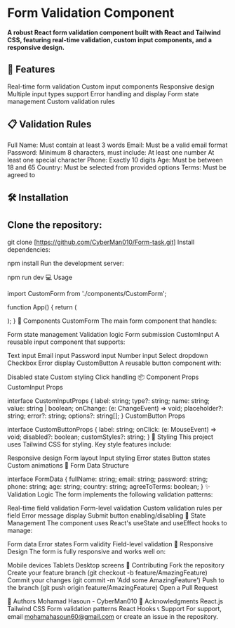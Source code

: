 # Form Validation Component
**A robust React form validation component built with React and Tailwind CSS, featuring real-time validation, custom input components, and a responsive design.**

## 🚀 Features
Real-time form validation
Custom input components
Responsive design
Multiple input types support
Error handling and display
Form state management
Custom validation rules
## 📋 Validation Rules
Full Name: Must contain at least 3 words
Email: Must be a valid email format
Password: Minimum 8 characters, must include:
At least one number
At least one special character
Phone: Exactly 10 digits
Age: Must be between 18 and 65
Country: Must be selected from provided options
Terms: Must be agreed to
## 🛠️ Installation
## Clone the repository:

git clone [https://github.com/CyberMan010/Form-task.git]
Install dependencies:

npm install
Run the development server:

npm run dev
💻 Usage

import CustomForm from './components/CustomForm';

function App() {
  return (
    <div>
      <CustomForm />
    </div>
  );
}
🧩 Components
CustomForm
The main form component that handles:

Form state management
Validation logic
Form submission
CustomInput
A reusable input component that supports:

Text input
Email input
Password input
Number input
Select dropdown
Checkbox
Error display
CustomButton
A reusable button component with:

Disabled state
Custom styling
Click handling
📦 Component Props
CustomInput Props

interface CustomInputProps {
  label: string;
  type?: string;
  name: string;
  value: string | boolean;
  onChange: (e: ChangeEvent<HTMLInputElement>) => void;
  placeholder?: string;
  error?: string;
  options?: string[];
}
CustomButton Props

interface CustomButtonProps {
  label: string;
  onClick: (e: MouseEvent) => void;
  disabled?: boolean;
  customStyles?: string;
}
🎨 Styling
This project uses Tailwind CSS for styling. Key style features include:

Responsive design
Form layout
Input styling
Error states
Button states
Custom animations
📝 Form Data Structure

interface FormData {
  fullName: string;
  email: string;
  password: string;
  phone: string;
  age: string;
  country: string;
  agreeToTerms: boolean;
}
✨ Validation Logic
The form implements the following validation patterns:

Real-time field validation
Form-level validation
Custom validation rules per field
Error message display
Submit button enabling/disabling
🔄 State Management
The component uses React's useState and useEffect hooks to manage:

Form data
Error states
Form validity
Field-level validation
📱 Responsive Design
The form is fully responsive and works well on:

Mobile devices
Tablets
Desktop screens
🤝 Contributing
Fork the repository
Create your feature branch (git checkout -b feature/AmazingFeature)
Commit your changes (git commit -m 'Add some AmazingFeature')
Push to the branch (git push origin feature/AmazingFeature)
Open a Pull Request


👥 Authors
Mohamad Hasoun - CyberMan010
🙏 Acknowledgments
React.js
Tailwind CSS
Form validation patterns
React Hooks
📞 Support
For support, email mohamahasoun60@gmail.com or create an issue in the repository.